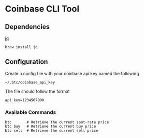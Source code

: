 # Coinbase CLI Tool

## Dependencies

[jq](http://stedolan.github.io/jq/)

    brew install jq

## Configuration

Create a config file with your coinbase api key named the following

    ~/.btc/coinbase_api_key

The file should follow the format

    api_key=1234567890

### Available Commands

    btc       # Retrieve the current spot-rate price
    btc buy   # Retrieve the current buy price
    btc sell  # Retrieve the current sell price
